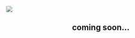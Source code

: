 
<img align="centre" src="https://i.imgur.com/WxYzJUq.png">



<h2 style="text-align:center;">coming soon...</h2>

